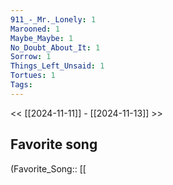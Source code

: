 ```yaml
---
911_-_Mr._Lonely: 1
Marooned: 1
Maybe_Maybe: 1
No_Doubt_About_It: 1
Sorrow: 1
Things_Left_Unsaid: 1
Tortues: 1
Tags: 
---
```

 << [[2024-11-11]] - [[2024-11-13]] >> 
## Favorite song
(Favorite_Song:: [[
